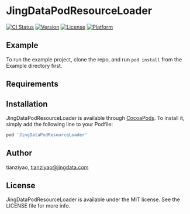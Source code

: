 # JingDataPodResourceLoader

[![CI Status](https://img.shields.io/travis/tianziyao/JingDataPodResourceLoader.svg?style=flat)](https://travis-ci.org/tianziyao/JingDataPodResourceLoader)
[![Version](https://img.shields.io/cocoapods/v/JingDataPodResourceLoader.svg?style=flat)](https://cocoapods.org/pods/JingDataPodResourceLoader)
[![License](https://img.shields.io/cocoapods/l/JingDataPodResourceLoader.svg?style=flat)](https://cocoapods.org/pods/JingDataPodResourceLoader)
[![Platform](https://img.shields.io/cocoapods/p/JingDataPodResourceLoader.svg?style=flat)](https://cocoapods.org/pods/JingDataPodResourceLoader)

## Example

To run the example project, clone the repo, and run `pod install` from the Example directory first.

## Requirements

## Installation

JingDataPodResourceLoader is available through [CocoaPods](https://cocoapods.org). To install
it, simply add the following line to your Podfile:

```ruby
pod 'JingDataPodResourceLoader'
```

## Author

tianziyao, tianziyao@jingdata.com

## License

JingDataPodResourceLoader is available under the MIT license. See the LICENSE file for more info.
